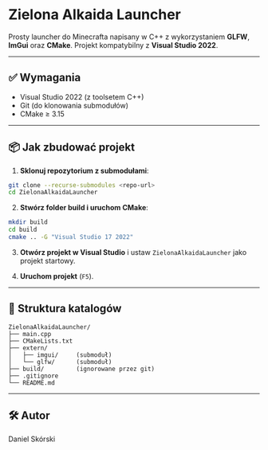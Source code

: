# Zielona Alkaida Launcher

Prosty launcher do Minecrafta napisany w C++ z wykorzystaniem **GLFW**, **ImGui** oraz **CMake**. Projekt kompatybilny z **Visual Studio 2022**.

---

## ✅ Wymagania

- Visual Studio 2022 (z toolsetem C++)
- Git (do klonowania submodułów)
- CMake ≥ 3.15

---

## 📦 Jak zbudować projekt

1. **Sklonuj repozytorium z submodułami**:

```bash
git clone --recurse-submodules <repo-url>
cd ZielonaAlkaidaLauncher
```

2. **Stwórz folder build i uruchom CMake**:

```bash
mkdir build
cd build
cmake .. -G "Visual Studio 17 2022"
```

3. **Otwórz projekt w Visual Studio** i ustaw `ZielonaAlkaidaLauncher` jako projekt startowy.

4. **Uruchom projekt** (`F5`).

---

## 📁 Struktura katalogów

```
ZielonaAlkaidaLauncher/
├── main.cpp
├── CMakeLists.txt
├── extern/
│   ├── imgui/     (submoduł)
│   └── glfw/      (submoduł)
├── build/         (ignorowane przez git)
├── .gitignore
└── README.md
```

---

## 🛠️ Autor

Daniel Skórski
